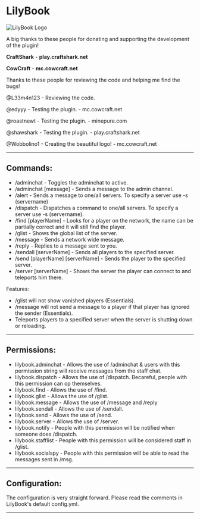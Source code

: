 
# LilyBook

![LilyBook Logo][1]

A big thanks to these people for donating and supporting the development of the plugin!

**CraftShark** - **play.craftshark.net**

**CowCraft** - **mc.cowcraft.net**

Thanks to these people for reviewing the code and helping me find the bugs!

@L33m4n123 - Reviewing the code.

@edyyy - Testing the plugin. - mc.cowcraft.net

@roastnewt - Testing the plugin. - minepure.com

@shawshark - Testing the plugin. - play.craftshark.net 

@Wobbolino1 - Creating the beautiful logo! - mc.cowcraft.net

----------

## Commands:
 - /adminchat - Toggles the adminchat to active.
 - /adminchat [message] - Sends a message to the admin channel.
 - /alert - Sends a message to one/all servers. To specify a server use -s (servername)
 - /dispatch - Dispatches a command to one/all servers. To specify a server use -s (servername).
 - /find [playerName] - Looks for a player on the network, the name can be partially correct and it will still find the player.
 - /glist - Shows the global list of the server.
 - /message - Sends a network wide message.
 - /reply - Replies to a message sent to you.
 - /sendall [serverName] - Sends all players to the specified server.
 - /send [playerName] [serverName] - Sends the player to the specified server.
 - /server [serverName] - Shows the server the player can connect to and teleports him there.

Features:

+ /glist will not show vanished players (Essentials).
+ /message will not send a message to a player if that player has ignored the sender (Essentials).
+ Teleports players to a specified server when the server is shutting down or reloading.

 ----------
 
## Permissions:

 - lilybook.adminchat - Allows the use of /adminchat & users with this permission string will receive messages from the staff chat.
 - lilybook.dispatch - Allows the use of /dispatch. Becareful, people with this permission can op themselves.
 - lilybook.find - Allows the use of /find.
 - lilybook.glist - Allows the use of /glist.
 - lilybook.message - Allows the use of /message and /reply
 - lilybook.sendall - Allows the use of /sendall.
 - lilybook.send - Allows the use of /send.
 - lilybook.server - Allows the use of /server.
 - lilybook.notify - People with this permission will be notified when someone does /dispatch.
 - lilybook.stafflist - People with this permission will be considered staff in /glist.
 - lilybook.socialspy - People with this permission will be able to read the messages sent in /msg.
 
----------

## Configuration:

The configuration is very straight forward.
Please read the comments in LilyBook's default config.yml.

----------

  [1]: https://raw.githubusercontent.com/aaomidi/LilyBook/master/logo/4Amir.png
